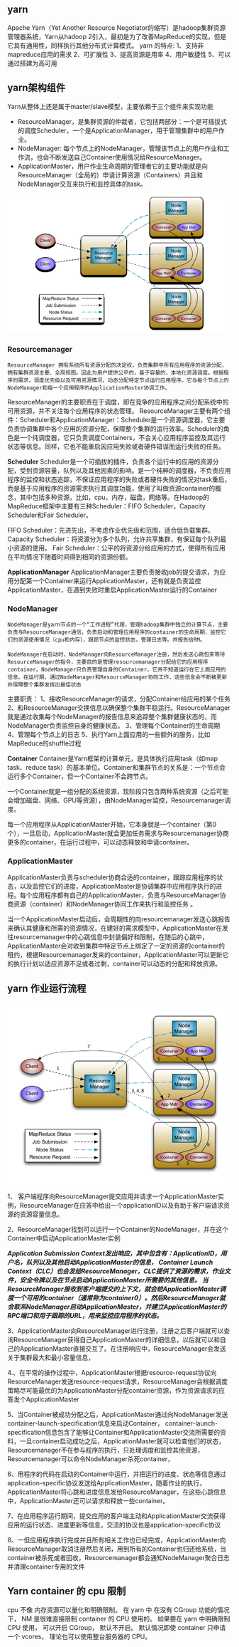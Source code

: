 ## yarn
Apache Yarn（Yet Another Resource Negotiator的缩写）是hadoop集群资源管理器系统，Yarn从hadoop 2引入，最初是为了改善MapReduce的实现，但是它具有通用性，同样执行其他分布式计算模式。
yarn 的特点:
1、支持非mapreduce应用的需求
2、可扩展性
3、提高资源是用率
4、用户敏捷性
5、可以通过搭建为高可用

## yarn架构组件
Yarn从整体上还是属于master/slave模型，主要依赖于三个组件来实现功能
* ResourceManager，是集群资源的仲裁者，它包括两部分：一个是可插拔式的调度Scheduler，一个是ApplicationManager，用于管理集群中的用户作业。
* NodeManager: 每个节点上的NodeManager，管理该节点上的用户作业和工作流，也会不断发送自己Container使用情况给ResourceManager。
* ApplicationMaster，用户作业生命周期的管理者它的主要功能就是向ResourceManager（全局的）申请计算资源（Containers）并且和NodeManager交互来执行和监控具体的task。


![](https://github.com/chenxh/interviews/raw/main/imgs/yarn-compents.png "")

### Resourcemanager 
    ResourceManager 拥有系统所有资源分配的决定权，负责集群中所有应用程序的资源分配，拥有集群资源主要、全局视图。因此为用户提供公平的，基于容量的，本地化资源调度。根据程序的需求，调度优先级以及可用资源情况，动态分配特定节点运行应用程序。它与每个节点上的NodeManager和每一个应用程序的ApplicationMaster协调工作。
   ResourceManager的主要职责在于调度，即在竞争的应用程序之间分配系统中的可用资源，并不关注每个应用程序的状态管理。
   ResourceManager主要有两个组件：Scheduler和ApplicationManager：Scheduler是一个资源调度器，它主要负责协调集群中各个应用的资源分配，保障整个集群的运行效率。Scheduler的角色是一个纯调度器，它只负责调度Containers，不会关心应用程序监控及其运行状态等信息。同样，它也不能重启因应用失败或者硬件错误而运行失败的任务。

**Scheduler**
Scheduler是一个可插拔的插件，负责各个运行中的应用的资源分配，受到资源容量，队列以及其他因素的影响。是一个纯粹的调度器，不负责应用程序的监控和状态追踪，不保证应用程序的失败或者硬件失败的情况对task重启，而是基于应用程序的资源需求执行其调度功能，使用了叫做资源container的概念，其中包括多种资源，比如，cpu，内存，磁盘，网络等。在Hadoop的MapReduce框架中主要有三种Scheduler：FIFO Scheduler，Capacity Scheduler和Fair Scheduler。

FIFO Scheduler：先进先出，不考虑作业优先级和范围，适合低负载集群。
Capacity Scheduler：将资源分为多个队列，允许共享集群，有保证每个队列最小资源的使用。
Fair Scheduler：公平的将资源分给应用的方式，使得所有应用在平均情况下随着时间得到相同的资源份额。

**ApplicationManager**
ApplicationManager主要负责接收job的提交请求，为应用分配第一个Container来运行ApplicationMaster，还有就是负责监控ApplicationMaster，在遇到失败时重启ApplicationMaster运行的Container

### NodeManager
    NodeManager是yarn节点的一个“工作进程”代理，管理hadoop集群中独立的计算节点，主要负责与ResourceManager通信，负责启动和管理应用程序的container的生命周期，监控它们的资源使用情况（cpu和内存），跟踪节点的监控状态，管理日志等。并报告给RM。

    NodeManager在启动时，NodeManager向ResourceManager注册，然后发送心跳包来等待ResourceManager的指令，主要目的是管理resourcemanager分配给它的应用程序container。NodeManager只负责管理自身的Container，它并不知道运行在它上面应用的信息。在运行期，通过NodeManager和ResourceManager协同工作，这些信息会不断被更新并保障整个集群发挥出最佳状态

主要职责：
1、接收ResourceManager的请求，分配Container给应用的某个任务
2、和ResourceManager交换信息以确保整个集群平稳运行。ResourceManager就是通过收集每个NodeManager的报告信息来追踪整个集群健康状态的，而NodeManager负责监控自身的健康状态。
3、管理每个Container的生命周期
4、管理每个节点上的日志
5、执行Yarn上面应用的一些额外的服务，比如MapReduce的shuffle过程

**Container**
Container是Yarn框架的计算单元，是具体执行应用task（如map task、reduce task）的基本单位。Container和集群节点的关系是：一个节点会运行多个Container，但一个Container不会跨节点。
 
一个Container就是一组分配的系统资源，现阶段只包含两种系统资源（之后可能会增加磁盘、网络、GPU等资源），由NodeManager监控，Resourcemanager调度。

每一个应用程序从ApplicationMaster开始，它本身就是一个container（第0个），一旦启动，ApplicationMaster就会更加任务需求与Resourcemanager协商更多的container，在运行过程中，可以动态释放和申请container。

### ApplicationMaster
ApplicationMaster负责与scheduler协商合适的container，跟踪应用程序的状态，以及监控它们的进度，ApplicationMaster是协调集群中应用程序执行的进程。每个应用程序都有自己的ApplicationMaster，负责与ResourceManager协商资源（container）和NodeManager协同工作来执行和监控任务 。

当一个ApplicationMaster启动后，会周期性的向resourcemanager发送心跳报告来确认其健康和所需的资源情况，在建好的需求模型中，ApplicationMaster在发往resourcemanager中的心跳信息中封装偏好和限制，在随后的心跳中，ApplicationMaster会对收到集群中特定节点上绑定了一定的资源的container的租约，根据Resourcemanager发来的container，ApplicationMaster可以更新它的执行计划以适应资源不足或者过剩，container可以动态的分配和释放资源。


## yarn 作业运行流程

![](https://github.com/chenxh/interviews/raw/main/imgs/yarn-flow.png "")


1、 客户端程序向ResourceManager提交应用并请求一个ApplicationMaster实例，ResourceManager在应答中给出一个applicationID以及有助于客户端请求资源的资源容量信息。

2、ResourceManager找到可以运行一个Container的NodeManager，并在这个Container中启动ApplicationMaster实例

***Application Submission Context发出响应，其中包含有：ApplicationID，用户名，队列以及其他启动ApplicationMaster的信息，
Container Launch Context（CLC）也会发给ResourceManager，CLC提供了资源的需求，作业文件，安全令牌以及在节点启动ApplicationMaster所需要的其他信息。
当ResourceManager接收到客户端提交的上下文，就会给ApplicationMaster调度一个可用的container（通常称为container0）。然后ResourceManager就会联系NodeManager启动ApplicationMaster，并建立ApplicationMaster的RPC端口和用于跟踪的URL，用来监控应用程序的状态。***

3、ApplicationMaster向ResourceManager进行注册，注册之后客户端就可以查询ResourceManager获得自己ApplicationMaster的详细信息，以后就可以和自己的ApplicationMaster直接交互了。在注册响应中，ResourceManager会发送关于集群最大和最小容量信息，

4.、在平常的操作过程中，ApplicationMaster根据resource-request协议向ResourceManager发送resource-request请求，ResourceManager会根据调度策略尽可能最优的为ApplicationMaster分配container资源，作为资源请求的应答发个ApplicationMaster

5、当Container被成功分配之后，ApplicationMaster通过向NodeManager发送container-launch-specification信息来启动Container， container-launch-specification信息包含了能够让Container和ApplicationMaster交流所需要的资料，一旦container启动成功之后，ApplicationMaster就可以检查他们的状态，Resourcemanager不在参与程序的执行，只处理调度和监控其他资源，Resourcemanager可以命令NodeManager杀死container，

6、用程序的代码在启动的Container中运行，并把运行的进度、状态等信息通过application-specific协议发送给ApplicationMaster，随着作业的执行，ApplicationMaster将心跳和进度信息发给ResourceManager，在这些心跳信息中，ApplicationMaster还可以请求和释放一些container。

7、在应用程序运行期间，提交应用的客户端主动和ApplicationMaster交流获得应用的运行状态、进度更新等信息，交流的协议也是application-specific协议

8、一但应用程序执行完成并且所有相关工作也已经完成，ApplicationMaster向ResourceManager取消注册然后关闭，用到所有的Container也归还给系统，当container被杀死或者回收，Resourcemanager都会通知NodeManager聚合日志并清理container专用的文件

## Yarn container 的 cpu 限制

cpu 不像 内存资源可以量化和明确限制。 
在 yarn 中 在没有 CGroup 功能的情况下， NM 是很难直接限制 container 的 CPU 使用的。 
如果要在 yarn 中明确限制 CPU 使用， 可以开启 CGroup， 默认不开启。 默认情况即使 container 只申请一个 vcores， 理论也可以使用整台服务器的 CPU。 
